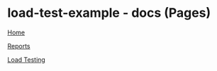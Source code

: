 # load-test-example - docs (Pages)

[Home](https://mdonahue-godaddy.github.io/k6-web-dashboard-example/)

[Reports](https://mdonahue-godaddy.github.io/k6-web-dashboard-example/reports/)

[Load Testing](https://mdonahue-godaddy.github.io/k6-web-dashboard-example/reports/load-testing/)

